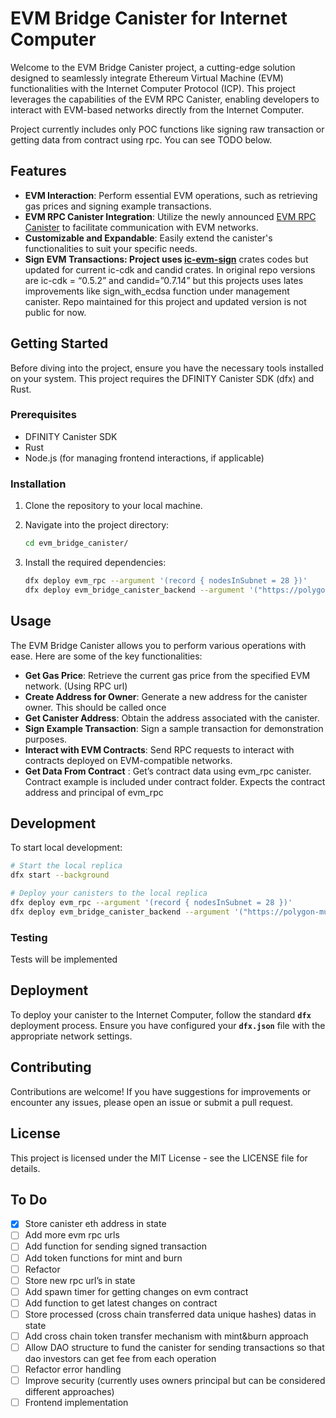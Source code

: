 # **EVM Bridge Canister for Internet Computer**

Welcome to the EVM Bridge Canister project, a cutting-edge solution designed to seamlessly integrate Ethereum Virtual Machine (EVM) functionalities with the Internet Computer Protocol (ICP). This project leverages the capabilities of the EVM RPC Canister, enabling developers to interact with EVM-based networks directly from the Internet Computer.

Project currently includes only POC functions like signing raw transaction or getting data from contract using rpc. You can see TODO below.

## **Features**

- **EVM Interaction**: Perform essential EVM operations, such as retrieving gas prices and signing example transactions.
- **EVM RPC Canister Integration**: Utilize the newly announced [EVM RPC Canister](https://github.com/internet-computer-protocol/evm-rpc-canister) to facilitate communication with EVM networks.
- **Customizable and Expandable**: Easily extend the canister's functionalities to suit your specific needs.
- **Sign EVM Transactions: Project uses [ic-evm-sign](https://github.com/nikolas-con/ic-evm-sign/tree/master)** crates codes but updated for current ic-cdk and candid crates. In original repo versions are ic-cdk = “0.5.2” and candid=”0.7.14” but this projects uses lates improvements like sign_with_ecdsa function under management canister. Repo maintained for this project and updated version is not public for now.

## **Getting Started**

Before diving into the project, ensure you have the necessary tools installed on your system. This project requires the DFINITY Canister SDK (dfx) and Rust.

### **Prerequisites**

- DFINITY Canister SDK
- Rust
- Node.js (for managing frontend interactions, if applicable)

### **Installation**

1. Clone the repository to your local machine.
2. Navigate into the project directory:

   ```bash
   cd evm_bridge_canister/
   ```

3. Install the required dependencies:

   ```bash
   dfx deploy evm_rpc --argument '(record { nodesInSubnet = 28 })'
   dfx deploy evm_bridge_canister_backend --argument '("https://polygon-mumbai-pokt.nodies.app")'
   ```

## **Usage**

The EVM Bridge Canister allows you to perform various operations with ease. Here are some of the key functionalities:

- **Get Gas Price**: Retrieve the current gas price from the specified EVM network. (Using RPC url)
- **Create Address for Owner**: Generate a new address for the canister owner. This should be called once
- **Get Canister Address**: Obtain the address associated with the canister.
- **Sign Example Transaction**: Sign a sample transaction for demonstration purposes.
- **Interact with EVM Contracts**: Send RPC requests to interact with contracts deployed on EVM-compatible networks.
- **Get Data From Contract** : Get’s contract data using evm_rpc canister. Contract example is included under contract folder. Expects the contract address and principal of evm_rpc

## **Development**

To start local development:

```bash
# Start the local replica
dfx start --background

# Deploy your canisters to the local replica
dfx deploy evm_rpc --argument '(record { nodesInSubnet = 28 })'
dfx deploy evm_bridge_canister_backend --argument '("https://polygon-mumbai-pokt.nodies.app")'
```

### **Testing**

Tests will be implemented

## **Deployment**

To deploy your canister to the Internet Computer, follow the standard **`dfx`** deployment process. Ensure you have configured your **`dfx.json`** file with the appropriate network settings.

## **Contributing**

Contributions are welcome! If you have suggestions for improvements or encounter any issues, please open an issue or submit a pull request.

## **License**

This project is licensed under the MIT License - see the LICENSE file for details.

## To Do

- [x] Store canister eth address in state
- [ ] Add more evm rpc urls
- [ ] Add function for sending signed transaction
- [ ] Add token functions for mint and burn
- [ ] Refactor
- [ ] Store new rpc url’s in state
- [ ] Add spawn timer for getting changes on evm contract
- [ ] Add function to get latest changes on contract
- [ ] Store processed (cross chain transferred data unique hashes) datas in state
- [ ] Add cross chain token transfer mechanism with mint&burn approach
- [ ] Allow DAO structure to fund the canister for sending transactions so that dao investors can get fee from each operation
- [ ] Refactor error handling
- [ ] Improve security (currently uses owners principal but can be considered different approaches)
- [ ] Frontend implementation

